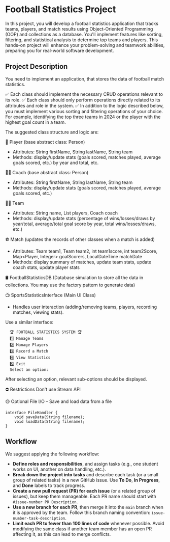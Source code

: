 # Football Statistics Project

In this project, you will develop a football statistics application that tracks teams, players, and match results using 
Object-Oriented Programming (OOP) and collections as a database. You'll implement features like sorting, filtering, and 
statistical analysis to determine top teams and players. This hands-on project will enhance your problem-solving 
and teamwork abilities, preparing you for real-world software development.

## Project Description

You need to implement an application, that stores the data of football match statistics. 

✅ Each class should implement the necessary CRUD operations relevant to its role.
✅ Each class should only perform operations directly related to its attributes and role in the system.
✅ In addition to the logic described below, you must implement various sorting and filtering operations of your choice.
    For example, identifying the top three teams in 2024 or the player with the highest goal count in a team.

The suggested class structure and logic are:

🏃 Player (base abstract class: Person)

- Attributes: String firstName, String lastName, String team
- Methods: display/update stats (goals scored, matches played, average goals scored, etc.) by year and total, etc.

🧑‍🏫 Coach (base abstract class: Person)

- Attributes: String firstName, String lastName, String team
- Methods: display/update stats (goals scored, matches played, average goals scored, etc.)

👨‍👨 Team

- Attributes: String name, List<Player> players, Coach coach
- Methods: display/update stats (percentage of wins/losses/draws by year/total, average/total goal score by year, total wins/losses/draws, etc.)

⚽ Match (updates the records of other classes when a match is added)

- Attributes: Team team1, Team team2, int team1score, int team2Score, Map<Player, Integer> goalScorers, LocalDateTime matchDate
- Methods: display summary of matches, update team stats, update coach stats, update player stats

🛢️ FootballStatisticsDB (Database simulation to store all the data in collections. You may use the factory pattern to generate data)

📺 SportsStatisticsInterface (Main UI Class)

- Handles user interaction (adding/removing teams, players, recording matches, viewing stats). 

Use a similar interface:

```
  🏆 FOOTBALL STATISTICS SYSTEM 🏆
  1️⃣ Manage Teams
  2️⃣ Manage Players
  3️⃣ Record a Match
  4️⃣ View Statistics
  5️⃣ Exit
  Select an option:
```

After selecting an option, relevant sub-options should be displayed.

⛔ Restrictions 
Don't use Stream API

🟡 Optional
File I/O – Save and load data from a file

```
interface FileHandler {
    void saveData(String filename);
    void loadData(String filename);
}
```

## Workflow

We suggest applying the following workflow:  

- **Define roles and responsibilities**, and assign tasks (e.g., one student works on UI, another on data handling, etc.).  
- **Break down the project into tasks** and describe each task (or a small group of related tasks) in a new GitHub issue. Use **To Do**, **In Progress**, and **Done** labels to track progress.  
- **Create a new pull request (PR) for each issue** (or a related group of issues), but keep them manageable. Each PR name should start with `#issue-number PR Description`.  
- **Use a new branch for each PR**, then merge it into the `main` branch when it is approved by the team. Follow this branch naming convention: `issue-number-task-description`.  
- **Limit each PR to fewer than 100 lines of code** whenever possible. Avoid modifying the same class if another team member has an open PR affecting it, as this can lead to merge conflicts.  

